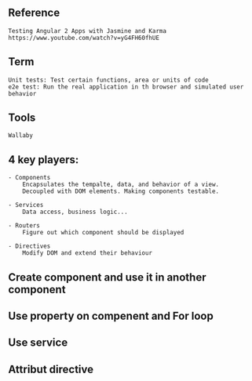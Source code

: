 ## Reference
    Testing Angular 2 Apps with Jasmine and Karma
    https://www.youtube.com/watch?v=yG4FH60fhUE


## Term
    Unit tests: Test certain functions, area or units of code
    e2e test: Run the real application in th browser and simulated user behavior


## Tools
    Wallaby

## 4 key players:
    - Components
        Encapsulates the tempalte, data, and behavior of a view.
        Decoupled with DOM elements. Making components testable.
    
    - Services
        Data access, business logic...
    
    - Routers
        Figure out which component should be displayed

    - Directives
        Modify DOM and extend their behaviour

## Create component and use it in another component

## Use property on compenent and For loop

## Use service

## Attribut directive

    

    